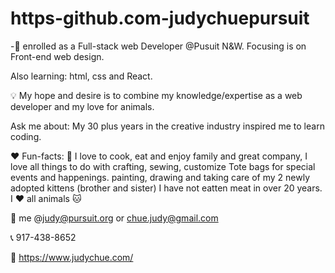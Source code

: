 # https-github.com-judychuepursuit


-:school: enrolled as a Full-stack web Developer @Pusuit N&W. Focusing is on Front-end web design.

Also learning: html, css and React.

:bulb: My hope and desire is to combine my knowledge/expertise as a web developer and my love for animals.

Ask me about: My 30 plus years in the creative industry inspired me to learn coding.

:heart: Fun-facts: :ramen: I love to cook, eat and enjoy family and great company, I love all things to do with crafting, sewing, customize Tote bags for special events and happenings. painting, drawing and taking care of my 2 newly adopted kittens (brother and sister) I have not eatten meat in over 20 years. I :heart: all animals :cat:

:e-mail: me @judy@pursuit.org or chue.judy@gmail.com

:telephone_receiver: 917-438-8652

:link: https://www.judychue.com/
